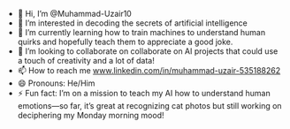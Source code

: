 - 👋 Hi, I’m @Muhammad-Uzair10
- 👀 I’m interested in decoding the secrets of artificial intelligence
- 🌱 I’m currently learning how to train machines to understand human quirks and hopefully teach them to appreciate a good joke.
- 💞️ I’m looking to collaborate on collaborate on AI projects that could use a touch of creativity and a lot of data!
- 📫 How to reach me www.linkedin.com/in/muhammad-uzair-535188262
- 😄 Pronouns: He/Him
- ⚡ Fun fact: I’m on a mission to teach my AI how to understand human emotions—so far, it’s great at recognizing cat photos but still working on deciphering my Monday morning mood!


<!---
Muhammad-Uzair10/Muhammad-Uzair10 is a ✨ special ✨ repository because its `README.md` (this file) appears on your GitHub profile.
You can click the Preview link to take a look at your changes.
--->
